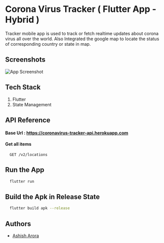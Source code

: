 # Corona Virus Tracker ( Flutter App - Hybrid )

Tracker mobile app is used to track or fetch realtime updates about corona virus all over the world. Also Integrated the google map to locate the status of corresponding country or state in map.

## Screenshots

![App Screenshot](https://via.placeholder.com/468x300?text=App+Screenshot+Here)

## Tech Stack
1. Flutter
2. State Management

## API Reference

#### Base Url : https://coronavirus-tracker-api.herokuapp.com

#### Get all items

```http
  GET /v2/locations
```

## Run the App

```bash
  flutter run
```

## Build the Apk in Release State

```bash
  flutter build apk --release
```
    

## Authors

- [Ashish Arora](https://github.com/asharora/)

